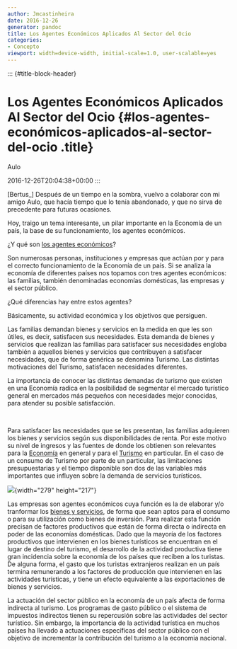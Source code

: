 ```yaml
---
author: Jmcastinheira
date: 2016-12-26
generator: pandoc
title: Los Agentes Económicos Aplicados Al Sector del Ocio
categories:
- Concepto
viewport: width=device-width, initial-scale=1.0, user-scalable=yes
---
```


::: {#title-block-header}
# Los Agentes Económicos Aplicados Al Sector del Ocio {#los-agentes-económicos-aplicados-al-sector-del-ocio .title}

Aulo

2016-12-26T20:04:38+00:00
:::

\[Bertus\_\] Después de un tiempo en la sombra, vuelvo a colaborar con
mi amigo Aulo, que hacía tiempo que lo tenía abandonado, y que no sirva
de precedente para futuras ocasiones.

Hoy, traigo un tema interesante, un pilar importante en la Economía de
un país, la base de su funcionamiento, los agentes económicos.

¿Y qué son [los agentes
económicos](http://www.bancafacil.cl/bancafacil/servlet/Contenido?indice=1.0&idCategoria=98&letra=A "Agentes Económicos")?

Son numerosas personas, instituciones y empresas que actúan por y para
el correcto funcionamiento de la Economía de un país. Si se analiza la
economía de diferentes países nos topamos con tres agentes económicos:
las familias, también denominadas economías domésticas, las empresas y
el sector público.

¿Qué diferencias hay entre estos agentes?

Básicamente, su actividad económica y los objetivos que persiguen.

Las familias demandan bienes y servicios en la medida en que les son
útiles, es decir, satisfacen sus necesidades. Esta demanda de bienes y
servicios que realizan las familias para satisfacer sus necesidades
engloba también a aquellos bienes y servicios que contribuyen a
satisfacer necesidades, que de forma genérica se denomina Turismo. Las
distintas motivaciones del Turismo, satisfacen necesidades diferentes.

La importancia de conocer las distintas demandas de turismo que existen
en una Economía radica en la posibilidad de segmentar el mercado
turístico general en mercados más pequeños con necesidades mejor
conocidas, para atender su posible satisfacción.

 

Para satisfacer las necesidades que se les presentan, las familias
adquieren los bienes y servicios según sus disponibilidades de renta.
Por este motivo su nivel de ingresos y las fuentes de donde los obtienen
son relevantes para la
[Economía](http://www.heraldo.es/uploads/imagenes/detalle/_economia_18d0dcd0.jpg)
en general y para el
[Turismo](http://gachantiva-boyaca.gov.co/apc-aa-files/37313334363164626136313165343534/Sitios_turisticos_1.jpg)
en particular. En el caso de un consumo de Turismo por parte de un
particular, las limitaciones presupuestarias y el tiempo disponible son
dos de las variables más importantes que influyen sobre la demanda de
servicios turísticos.

![](http://gachantiva-boyaca.gov.co/apc-aa-files/37313334363164626136313165343534/Sitios_turisticos_1.jpg){width="279"
height="217"}

Las empresas son agentes económicos cuya función es la de elaborar y/o
tranformar los [bienes y
servicios](http://www.zeezn.com/quienes%20somos_archivos/image003.jpg),
de forma que sean aptos para el consumo o para su utilización como
bienes de inversión. Para realizar esta función precisan de factores
productivos que están de forma directa o indirecta en poder de las
economías domésticas. Dado que la mayoría de los factores productivos
que intervienen en los bienes turísticos se encuentran en el lugar de
destino del turismo, el desarrollo de la actividad productiva tiene gran
incidencia sobre la economía de los países que reciben a los turistas.
De alguna forma, el gasto que los turistas extranjeros realizan en un
país termina remunerando a los factores de producción que intervienen en
las actividades turísticas, y tiene un efecto equivalente a las
exportaciones de bienes y servicios.

La actuación del sector público en la economía de un país afecta de
forma indirecta al turismo. Los programas de gasto público o el sistema
de impuestos indirectos tienen su repercusión sobre las actividades del
sector turístico. Sin embargo, la importancia de la actividad turística
en muchos países ha llevado a actuaciones específicas del sector público
con el objetivo de incrementar la contribución del turismo a la economia
nacional.

 
